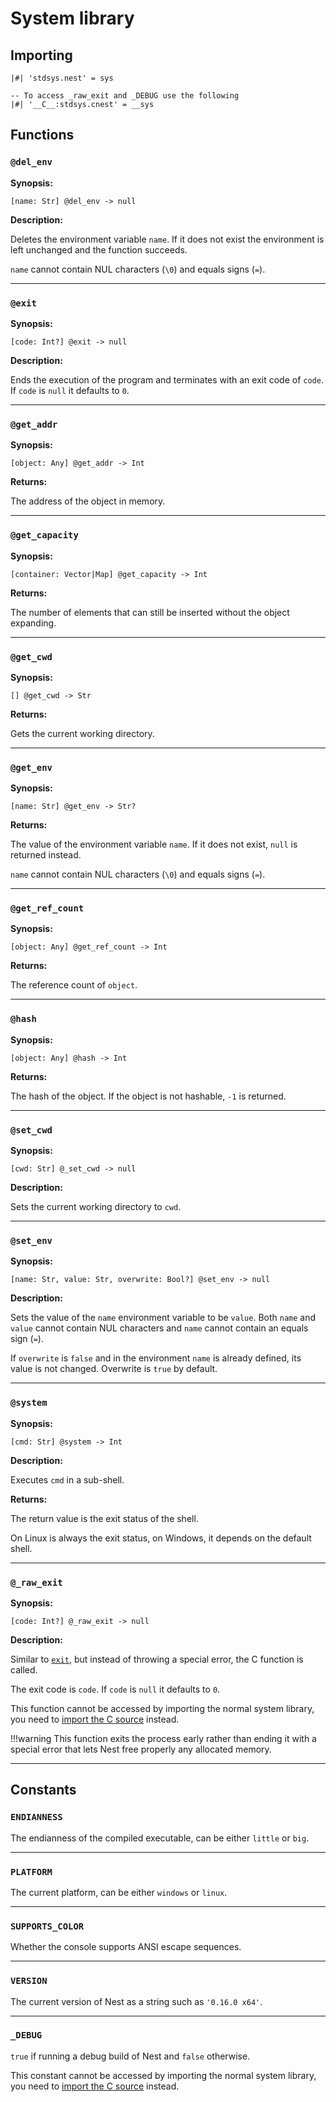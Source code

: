 # System library

## Importing

```nest
|#| 'stdsys.nest' = sys

-- To access _raw_exit and _DEBUG use the following
|#| '__C__:stdsys.cnest' = __sys
```

## Functions

### `@del_env`

**Synopsis:**

```nest
[name: Str] @del_env -> null
```

**Description:**

Deletes the environment variable `name`. If it does not exist the environment
is left unchanged and the function succeeds.

`name` cannot contain NUL characters (`\0`) and equals signs (`=`).

---

### `@exit`

**Synopsis:**

```nest
[code: Int?] @exit -> null
```

**Description:**

Ends the execution of the program and terminates with an exit code of `code`.
If `code` is `null` it defaults to `0`.

---

### `@get_addr`

**Synopsis:**

```nest
[object: Any] @get_addr -> Int
```

**Returns:**

The address of the object in memory.

---

### `@get_capacity`

**Synopsis:**

```nest
[container: Vector|Map] @get_capacity -> Int
```

**Returns:**

The number of elements that can still be inserted without the object expanding.

---

### `@get_cwd`

**Synopsis:**

```nest
[] @get_cwd -> Str
```

**Returns:**

Gets the current working directory.

---

### `@get_env`

**Synopsis:**

```nest
[name: Str] @get_env -> Str?
```

**Returns:**

The value of the environment variable `name`. If it does not exist, `null` is
returned instead.

`name` cannot contain NUL characters (`\0`) and equals signs (`=`).

---

### `@get_ref_count`

**Synopsis:**

```nest
[object: Any] @get_ref_count -> Int
```

**Returns:**

The reference count of `object`.

---

### `@hash`

**Synopsis:**

```nest
[object: Any] @hash -> Int
```

**Returns:**

The hash of the object. If the object is not hashable, `-1` is returned.

---

### `@set_cwd`

**Synopsis:**

```nest
[cwd: Str] @_set_cwd -> null
```

**Description:**

Sets the current working directory to `cwd`.

---

### `@set_env`

**Synopsis:**

```nest
[name: Str, value: Str, overwrite: Bool?] @set_env -> null
```

**Description:**

Sets the value of the `name` environment variable to be `value`. Both `name`
and `value` cannot contain NUL characters and `name` cannot contain an equals
sign (`=`).

If `overwrite` is `false` and in the environment `name` is already defined, its
value is not changed. Overwrite is `true` by default.

---

### `@system`

**Synopsis:**

```nest
[cmd: Str] @system -> Int
```

**Description:**

Executes `cmd` in a sub-shell.

**Returns:**

The return value is the exit status of the shell.

On Linux is always the exit status, on Windows, it depends on the default
shell.

---

### `@_raw_exit`

**Synopsis:**

```nest
[code: Int?] @_raw_exit -> null
```

**Description:**

Similar to [`exit`](#exit), but instead of throwing a special error, the C
function is called.

The exit code is `code`. If `code` is `null` it defaults to `0`.

This function cannot be accessed by importing the normal system library, you
need to [import the C source](#importing) instead.

!!!warning
    This function exits the process early rather than ending it with a special
    error that lets Nest free properly any allocated memory.

---

## Constants

### `ENDIANNESS`

The endianness of the compiled executable, can be either `little` or `big`.

---

### `PLATFORM`

The current platform, can be either `windows` or `linux`.

---

### `SUPPORTS_COLOR`

Whether the console supports ANSI escape sequences.

---

### `VERSION`

The current version of Nest as a string such as `'0.16.0 x64'`.

---

### `_DEBUG`

`true` if running a debug build of Nest and `false` otherwise.

This constant cannot be accessed by importing the normal system library, you
need to [import the C source](#importing) instead.
